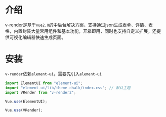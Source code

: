 # 介绍
v-render是基于`vue2.0`的中后台解决方案，支持通过json生成表单、详情、表格，内置封装大量常用组件和基本功能，开箱即用，同时也支持自定义扩展，还提供可视化编辑器快速生成页面。
# 安装
`v-render`依赖`element-ui`，需要先引入`element-ui`
```js
import ElementUI from "element-ui";
import "element-ui/lib/theme-chalk/index.css"; // 默认主题
import VRender from "v-render2";

Vue.use(ElementUI);

Vue.use(VRender);

```